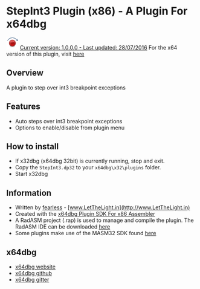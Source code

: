 # StepInt3 Plugin (x86) - A Plugin For x64dbg

![](https://github.com/mrfearless/StepInt3-Plugin-x86/blob/master/images/StepInt3.png) [Current version: 1.0.0.0 - Last updated: 28/07/2016](https://github.com/mrfearless/StepInt3-Plugin-x86/releases/latest) For the x64 version of this plugin, visit [here](https://github.com/mrfearless/StepInt3-Plugin-x64)

## Overview

A plugin to step over int3 breakpoint exceptions

## Features

* Auto steps over int3 breakpoint exceptions
* Options to enable/disable from plugin menu

## How to install

* If x32dbg (x64dbg 32bit) is currently running, stop and exit.
* Copy the `StepInt3.dp32` to your `x64dbg\x32\plugins` folder.
* Start x32dbg

## Information

* Written by [fearless](https://github.com/mrfearless)  - [www.LetTheLight.in](http://www.LetTheLight.in)
* Created with the [x64dbg Plugin SDK For x86 Assembler](https://github.com/mrfearless/x64dbg-Plugin-SDK-For-x86-Assembler)
* A RadASM project (.rap) is used to manage and compile the plugin. The RadASM IDE can be downloaded [here](http://www.softpedia.com/get/Programming/File-Editors/RadASM.shtml)
* Some plugins make use of the MASM32 SDK found [here](http://www.masm32.com/masmdl.htm)

## x64dbg
* [x64dbg website](http://x64dbg.com)
* [x64dbg github](https://github.com/x64dbg/x64dbg)
* [x64dbg gitter](https://gitter.im/x64dbg/x64dbg)